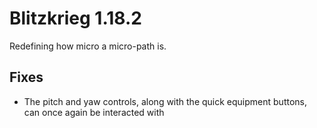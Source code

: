 # Blitzkrieg 1.18.2

Redefining how micro a micro-path is.

## Fixes

- The pitch and yaw controls, along with the quick equipment buttons, can once again be interacted with
